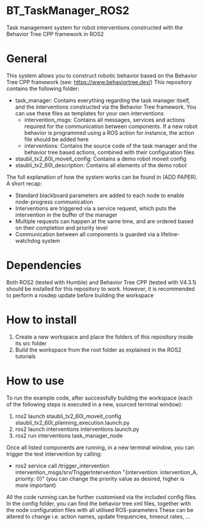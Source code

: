# BT_TaskManager_ROS2
Task management system for robot interventions constructed with the Behavior Tree CPP framework in ROS2

# General
This system allows you to construct robotic behavior based on the Behavior Tree CPP framework (see: https://www.behaviortree.dev/)
This repository contains the following folder:
  * task_manager: Contains everything regarding the task manager itself, and the interventions constructed via the Behavior Tree framework. You can use these files as templates for your own interventions
    * intervention_msgs: Contains all messages, services and actions required for the communication between components. If a new robot behavior is programmed using a ROS action for instance, the action file should be added here
    * interventions: Contains the source code of the task manager and the behavior tree based actions, combined with their configuration files
  * staubli_tx2_60l_moveit_config: Contains a demo robot moveit config
  * staubli_tx2_60l_description: Contains all elements of the demo robot

The full explanation of how the system works can be found in (ADD PAPER). 
A short recap:
  * Standard blackboard parameters are added to each node to enable node-progress communication
  * Interventions are triggered via a service request, which puts the intervention in the buffer of the manager
  * Multiple requests can happen at the same time, and are ordered based on their completion and priority level
  * Communication between all components is guarded via a lifeline-watchdog system

# Dependencies
Both ROS2 (tested with Humble) and Behavior Tree CPP (tested with V4.3.1) should be installed for this repository to work.
However, it is recommended to perform a rosdep update before building the workspace

# How to install 
  1) Create a new workspace and place the folders of this repository inside its src folder
  2) Build the workspace from the root folder as explained in the ROS2 tutorials

# How to use
To run the example code, after successfully building the workspace (each of the following steps is executed in a new, sourced terminal window): 
  1) ros2 launch staubli_tx2_60l_moveit_config staubli_tx2_60l_planning_execution.launch.py
  2) ros2 launch interventions interventions.launch.py
  3) ros2 run interventions task_manager_node

Once all listed components are running, in a new terminal window, you can trigger the test intervention by calling:
  * ros2 service call /trigger_intervention intervention_msgs/srv/TriggerIntervention "{intervention: intervention_A, priority: 0}" (you can change the priority value as desired, higher is more important)

All the code running can be further customised via the included config files. In the config folder, you can find the behavior tree xml files, together with the node configuration files with all utilised ROS-parameters
These can be altered to change i.e. action names, update frequencies, timeout rates, ...

